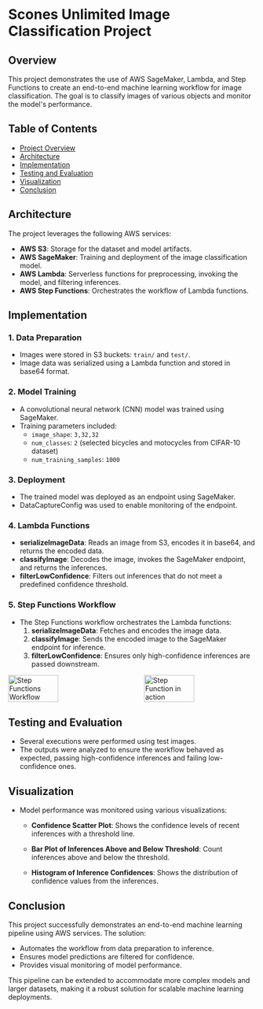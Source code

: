 # Scones Unlimited Image Classification Project

## Overview

This project demonstrates the use of AWS SageMaker, Lambda, and Step Functions to create an end-to-end machine learning workflow for image classification. The goal is to classify images of various objects and monitor the model's performance.

## Table of Contents
- [Project Overview](#overview)
- [Architecture](#architecture)
- [Implementation](#implementation)
- [Testing and Evaluation](#testing-and-evaluation)
- [Visualization](#visualization)
- [Conclusion](#conclusion)

## Architecture

The project leverages the following AWS services:
- **AWS S3**: Storage for the dataset and model artifacts.
- **AWS SageMaker**: Training and deployment of the image classification model.
- **AWS Lambda**: Serverless functions for preprocessing, invoking the model, and filtering inferences.
- **AWS Step Functions**: Orchestrates the workflow of Lambda functions.

## Implementation

### 1. Data Preparation

- Images were stored in S3 buckets: `train/` and `test/`.
- Image data was serialized using a Lambda function and stored in base64 format.

### 2. Model Training

- A convolutional neural network (CNN) model was trained using SageMaker.
- Training parameters included:
  - `image_shape`: `3,32,32`
  - `num_classes`: `2` (selected bicycles and motocycles from CIFAR-10 dataset)
  - `num_training_samples`: `1000`

### 3. Deployment

- The trained model was deployed as an endpoint using SageMaker.
- DataCaptureConfig was used to enable monitoring of the endpoint.

### 4. Lambda Functions

- **serializeImageData**: Reads an image from S3, encodes it in base64, and returns the encoded data.
- **classifyImage**: Decodes the image, invokes the SageMaker endpoint, and returns the inferences.
- **filterLowConfidence**: Filters out inferences that do not meet a predefined confidence threshold.

### 5. Step Functions Workflow

- The Step Functions workflow orchestrates the Lambda functions:
  1. **serializeImageData**: Fetches and encodes the image data.
  2. **classifyImage**: Sends the encoded image to the SageMaker endpoint for inference.
  3. **filterLowConfidence**: Ensures only high-confidence inferences are passed downstream.

<div style="display: flex; justify-content: space-between;">
    <img src="./screenshots/stepfunctions_graph.png" alt="Step Functions Workflow" style="width: 45%;">
    <img src="./screenshots/stepfunction-success-run.png" alt="Step Function in action" style="width: 45%;">
</div>


## Testing and Evaluation

- Several executions were performed using test images.
- The outputs were analyzed to ensure the workflow behaved as expected, passing high-confidence inferences and failing low-confidence ones.

## Visualization

- Model performance was monitored using various visualizations:
  - **Confidence Scatter Plot**: Shows the confidence levels of recent inferences with a threshold line.

  - **Bar Plot of Inferences Above and Below Threshold**: Count inferences above and below the threshold.
  
  - **Histogram of Inference Confidences**: Shows the distribution of confidence values from the inferences.
  
## Conclusion

This project successfully demonstrates an end-to-end machine learning pipeline using AWS services. The solution:
- Automates the workflow from data preparation to inference.
- Ensures model predictions are filtered for confidence.
- Provides visual monitoring of model performance.

This pipeline can be extended to accommodate more complex models and larger datasets, making it a robust solution for scalable machine learning deployments.
